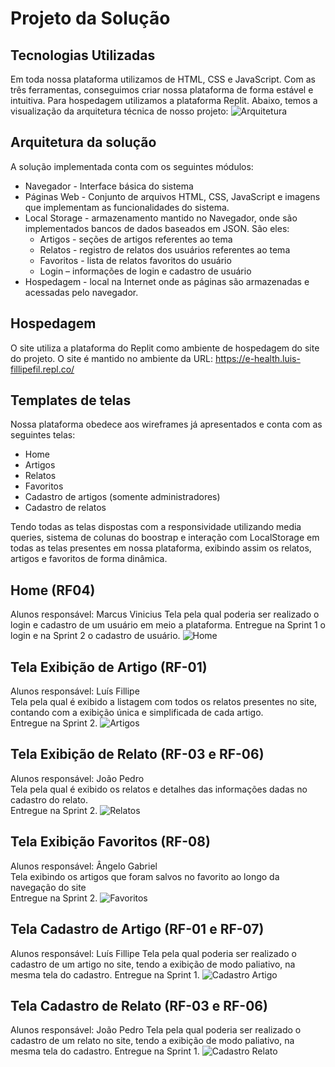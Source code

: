 # Projeto da Solução


## Tecnologias Utilizadas

Em toda nossa plataforma utilizamos de HTML, CSS e JavaScript. Com as três ferramentas, conseguimos criar nossa plataforma de forma estável e intuitiva. Para hospedagem utilizamos a plataforma Replit. Abaixo, temos a visualização da arquitetura técnica de nosso projeto:
![Arquitetura](images/Arquitetura.jpg)

## Arquitetura da solução

A solução implementada conta com os seguintes módulos:<br>
*	Navegador - Interface básica do sistema <br>
* Páginas Web - Conjunto de arquivos HTML, CSS, JavaScript e imagens que implementam as funcionalidades do sistema.<br>
* Local Storage - armazenamento mantido no Navegador, onde são implementados bancos de dados baseados em JSON. São eles: <br>
  * Artigos - seções de artigos referentes ao tema <br>
  * Relatos - registro de relatos dos usuários referentes ao tema<br>
  * Favoritos - lista de relatos favoritos do usuário<br>
  * Login – informações de login e cadastro de usuário<br>
* Hospedagem - local na Internet onde as páginas são armazenadas e acessadas pelo navegador. <br>
## Hospedagem
O site utiliza a plataforma do Replit como ambiente de hospedagem do site do projeto. O site é mantido no ambiente da URL:
https://e-health.luis-fillipefil.repl.co/
## Templates de telas

Nossa plataforma obedece aos wireframes já apresentados e conta com as seguintes telas: <br>
*	Home <br>
*	Artigos <br>
*	Relatos <br>
*	Favoritos <br>
*	Cadastro de artigos (somente administradores) <br>
*	Cadastro de relatos <br>

Tendo todas as telas dispostas com a responsividade utilizando media queries, sistema de colunas do boostrap e interação com LocalStorage em todas as telas presentes em nossa plataforma, exibindo assim os relatos, artigos e favoritos de forma dinâmica.

## Home (RF04)
Alunos responsável: Marcus Vinicius
Tela pela qual poderia ser realizado o login e cadastro de um usuário em meio a plataforma.	
Entregue na Sprint 1 o login e na Sprint 2 o cadastro de usuário.
![Home](images/Home.png)
## Tela Exibição de Artigo (RF-01)
Alunos responsável: Luís Fillipe<br>
Tela pela qual é exibido a listagem com todos os relatos presentes no site, contando com a exibição única e simplificada de cada artigo.<br>
Entregue na Sprint 2.
![Artigos](images/Artigos.png)
## Tela Exibição de Relato (RF-03 e RF-06)
Alunos responsável: João Pedro<br>
Tela pela qual é exibido os relatos e detalhes das informações dadas no cadastro do relato.<br>
Entregue na Sprint 2.
![Relatos](images/Relatos.png)
## Tela Exibição Favoritos (RF-08)
Alunos responsável: Ângelo Gabriel<br>
Tela exibindo os artigos que foram salvos no favorito ao longo da navegação do site<br>
Entregue na Sprint 2.
![Favoritos](images/Favoritos.png)
## Tela Cadastro de Artigo (RF-01 e RF-07)
Alunos responsável: Luís Fillipe
Tela pela qual poderia ser realizado o cadastro de um artigo no site, tendo a exibição de modo paliativo, na mesma tela do cadastro.
Entregue na Sprint 1.
![Cadastro Artigo](images/Cad_art.png)
## Tela Cadastro de Relato (RF-03 e RF-06)
Alunos responsável: João Pedro
Tela pela qual poderia ser realizado o cadastro de um relato no site, tendo a exibição de modo paliativo, na mesma tela do cadastro.
Entregue na Sprint 1.
![Cadastro Relato](images/Cad_relato.png)
